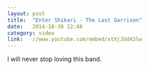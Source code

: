 ```yaml
---
layout: post
title:  "Enter Shikari - The Last Garrison"
date:   2014-10-30 22:48
category: video
link:   //www.youtube.com/embed/xtXjJGdA3lw
---
```


I will never stop loving this band.